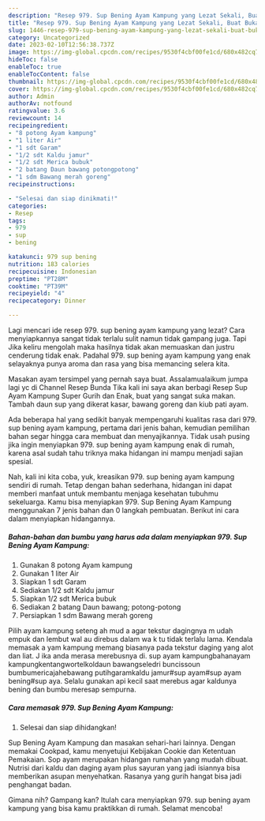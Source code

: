 ```yaml
---
description: "Resep 979. Sup Bening Ayam Kampung yang Lezat Sekali, Buat Buka Puasa Lezat"
title: "Resep 979. Sup Bening Ayam Kampung yang Lezat Sekali, Buat Buka Puasa Lezat"
slug: 1446-resep-979-sup-bening-ayam-kampung-yang-lezat-sekali-buat-buka-puasa-lezat
category: Uncategorized
date: 2023-02-10T12:56:38.737Z
image: https://img-global.cpcdn.com/recipes/9530f4cbf00fe1cd/680x482cq70/979-sup-bening-ayam-kampung-foto-resep-utama.jpg
hideToc: false
enableToc: true
enableTocContent: false
thumbnail: https://img-global.cpcdn.com/recipes/9530f4cbf00fe1cd/680x482cq70/979-sup-bening-ayam-kampung-foto-resep-utama.jpg
cover: https://img-global.cpcdn.com/recipes/9530f4cbf00fe1cd/680x482cq70/979-sup-bening-ayam-kampung-foto-resep-utama.jpg
author: Admin
authorAv: notfound
ratingvalue: 3.6
reviewcount: 14
recipeingredient:
- "8 potong Ayam kampung"
- "1 liter Air"
- "1 sdt Garam"
- "1/2 sdt Kaldu jamur"
- "1/2 sdt Merica bubuk"
- "2 batang Daun bawang potongpotong"
- "1 sdm Bawang merah goreng"
recipeinstructions:

- "Selesai dan siap dinikmati!"
categories:
- Resep
tags:
- 979
- sup
- bening

katakunci: 979 sup bening 
nutrition: 183 calories
recipecuisine: Indonesian
preptime: "PT28M"
cooktime: "PT39M"
recipeyield: "4"
recipecategory: Dinner

---
```



Lagi mencari ide resep 979. sup bening ayam kampung yang lezat? Cara menyiapkannya sangat tidak terlalu sulit namun tidak gampang juga. Tapi Jika keliru mengolah maka hasilnya tidak akan memuaskan dan justru cenderung tidak enak. Padahal 979. sup bening ayam kampung yang enak selayaknya punya aroma dan rasa yang bisa memancing selera kita.


Masakan ayam tersimpel yang pernah saya buat. Assalamualaikum jumpa lagi yc di Channel Resep Bunda Tika kali ini saya akan berbagi Resep Sup Ayam Kampung Super Gurih dan Enak, buat yang sangat suka makan. Tambah daun sup yang dikerat kasar, bawang goreng dan kiub pati ayam.

Ada beberapa hal yang sedikit banyak mempengaruhi kualitas rasa dari 979. sup bening ayam kampung, pertama dari jenis bahan, kemudian pemilihan bahan segar hingga cara membuat dan menyajikannya. Tidak usah pusing jika ingin menyiapkan 979. sup bening ayam kampung enak di rumah, karena asal sudah tahu triknya maka hidangan ini mampu menjadi sajian spesial.


Nah, kali ini kita coba, yuk, kreasikan 979. sup bening ayam kampung sendiri di rumah. Tetap dengan bahan sederhana, hidangan ini dapat memberi manfaat untuk membantu menjaga kesehatan tubuhmu sekeluarga. Kamu bisa menyiapkan 979. Sup Bening Ayam Kampung menggunakan 7 jenis bahan dan 0 langkah pembuatan. Berikut ini cara dalam menyiapkan hidangannya.

<!--inarticleads1-->

##### Bahan-bahan dan bumbu yang harus ada dalam menyiapkan 979. Sup Bening Ayam Kampung:

1. Gunakan 8 potong Ayam kampung
1. Gunakan 1 liter Air
1. Siapkan 1 sdt Garam
1. Sediakan 1/2 sdt Kaldu jamur
1. Siapkan 1/2 sdt Merica bubuk
1. Sediakan 2 batang Daun bawang; potong-potong
1. Persiapkan 1 sdm Bawang merah goreng


Pilih ayam kampung seteng ah mud a agar tekstur dagingnya m udah empuk dan lembut wal au direbus dalam wa k tu tidak terlalu lama. Kendala memasak a yam kampung memang biasanya pada tekstur daging yang alot dan liat. J ika anda merasa merebusnya di. sup ayam kampungbahanayam kampungkentangwortelkoldaun bawangseledri buncissoun bumbumericajahebawang putihgaramkaldu jamur#sup ayam#sup ayam bening#sup aya. Selalu gunakan api kecil saat merebus agar kaldunya bening dan bumbu meresap sempurna. 

<!--inarticleads2-->

##### Cara memasak 979. Sup Bening Ayam Kampung:


1. Selesai dan siap dihidangkan!

Sup Bening Ayam Kampung dan masakan sehari-hari lainnya. Dengan memakai Cookpad, kamu menyetujui Kebijakan Cookie dan Ketentuan Pemakaian. Sop ayam merupakan hidangan rumahan yang mudah dibuat. Nutrisi dari kaldu dan daging ayam plus sayuran yang jadi isiannya bisa memberikan asupan menyehatkan. Rasanya yang gurih hangat bisa jadi penghangat badan. 

Gimana nih? Gampang kan? Itulah cara menyiapkan 979. sup bening ayam kampung yang bisa kamu praktikkan di rumah. Selamat mencoba!
